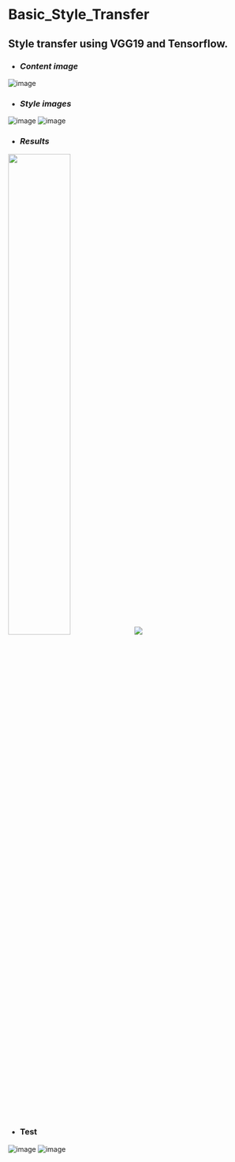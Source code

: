 # Basic_Style_Transfer


## Style transfer using VGG19 and Tensorflow.

* ### ***Content image***

 ![image](https://github.com/denizgulal/Basic_Style_Transfer/assets/91977648/ebc6d226-a9bc-4181-9cf3-4c75e4ddb437)

* ### ***Style images***
  
![image](https://github.com/denizgulal/Basic_Style_Transfer/assets/91977648/72ab8cd1-e9a3-4d56-9538-ec0d1b5d72d2)   ![image](https://github.com/denizgulal/Basic_Style_Transfer/assets/91977648/b87ecece-5179-4c1c-b1e8-c37eb7bcfcca)

* ### ***Results***
<p float="left">
  <img src="https://github.com/denizgulal/Basic_Style_Transfer/assets/91977648/6969ab98-a34c-43fa-b039-27ab7e2f973d" width="50%" />
  <img src="https://github.com/denizgulal/Basic_Style_Transfer/assets/91977648/041138cb-1b3b-46cf-8d03-96b3969fb0a7 width="50%" />
</p>

* ### Test
![image](https://github.com/denizgulal/Basic_Style_Transfer/assets/91977648/6969ab98-a34c-43fa-b039-27ab7e2f973d)   ![image](https://github.com/denizgulal/Basic_Style_Transfer/assets/91977648/041138cb-1b3b-46cf-8d03-96b3969fb0a7)


